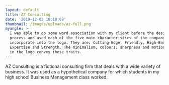 ```yaml
---
layout: default
title: AZ Consulting
date: '2019-12-02 18:18:08'
thumbnail: /images/uploads/az-full.png
myangle: >-
  I was able to do some word association with my client before the design
  process and used each of the five main characteristics of the company to
  incorporate into the logo. They are: Cutting-Edge, Friendly, High-End,
  Expertise and Strength. The minimalism, colours, sharpness and motion evoked
  in the logo convey these traits.
---
```

AZ Consulting is a fictional consulting firm that deals with a wide variety of business. It was used as a hypothetical company for which students in my high school Business Management class worked.
